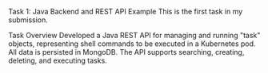 Task 1: Java Backend and REST API Example
This is the first task in my submission.

Task Overview
Developed a Java REST API for managing and running "task" objects, representing shell commands to be executed in a Kubernetes pod. All data is persisted in MongoDB. The API supports searching, creating, deleting, and executing tasks.

